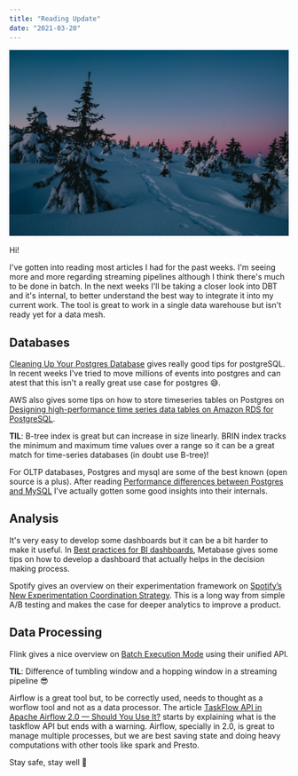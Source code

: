 ```yaml
---
title: "Reading Update"
date: "2021-03-20"
---
```


![Photo by Theo Eilertsen Photography on Unsplash](./theo-eilertsen-photography-ajhmqq12XvI-unsplash.jpg)

Hi!

I've gotten into reading most articles I had for the past weeks. I'm seeing more and more regarding streaming pipelines although I think there's much to be done in batch. In the next weeks I'll be taking a closer look into DBT and it's internal, to better understand the best way to integrate it into my current work. The tool is great to work in a single data warehouse but isn't ready yet for a data mesh.

## Databases

[Cleaning Up Your Postgres Database](https://blog.crunchydata.com/blog/cleaning-up-your-postgres-database) gives really good tips for postgreSQL. In recent weeks I've tried to move millions of events into postgres and can atest that this isn't a really great use case for postgres 😅.

AWS also gives some tips on how to store timeseries tables on Postgres on [Designing high-performance time series data tables on Amazon RDS for PostgreSQL](https://aws.amazon.com/pt/blogs/database/designing-high-performance-time-series-data-tables-on-amazon-rds-for-postgresql/).

**TIL**: B-tree index is great but can increase in size linearly. BRIN index tracks the minimum and maximum time values over a range so it can be a great match for time-series databases (in doubt use B-tree)!

For OLTP databases, Postgres and mysql are some of the best known (open source is a plus). After reading [Performance differences between Postgres and MySQL](https://arctype.com/blog/performance-difference-between-postgresql-and-mysql/) I've actually gotten some good insights into their internals.

## Analysis

It's very easy to develop some dashboards but it can be a bit harder to make it useful. In [Best practices for BI dashboards](https://www.metabase.com/learn/building-analytics/dashboards/bi-dashboard-best-practices.html), Metabase gives some tips on how to develop a dashboard that actually helps in the decision making process.

Spotify gives an overview on their experimentation framework on [Spotify’s New Experimentation Coordination Strategy](https://engineering.atspotify.com/2021/03/10/spotifys-new-experimentation-coordination-strategy/). This is a long way from simple A/B testing and makes the case for deeper analytics to improve a product.

## Data Processing

Flink gives a nice overview on [Batch Execution Mode](https://flink.apache.org/2021/03/11/batch-execution-mode.html) using their unified API.

**TIL**: Difference of tumbling window and a hopping window in a streaming pipeline 😎

Airflow is a great tool but, to be correctly used, needs to thought as a worflow tool and not as a data processor. The article [TaskFlow API in Apache Airflow 2.0 — Should You Use It?](https://towardsdatascience.com/taskflow-api-in-apache-airflow-2-0-should-you-use-it-d6cc4913c24c#771d) starts by explaining what is the taskflow API but ends with a warning. Airflow, specially in 2.0, is great to manage multiple processes, but we are best saving state and doing heavy computations with other tools like spark and Presto.

Stay safe, stay well 🙌
